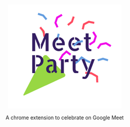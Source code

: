 <p align="center">
  <img src="/assets/iconf.png">
</p>

<p align="center">A chrome extension to celebrate on Google Meet</p>
